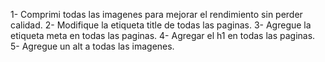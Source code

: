1- Comprimi todas las imagenes para mejorar el rendimiento sin perder calidad.
2- Modifique la etiqueta title de todas las paginas.
3- Agregue la etiqueta meta en todas las paginas.
4- Agregar el h1 en todas las paginas. 
5- Agregue un alt a todas las imagenes.
